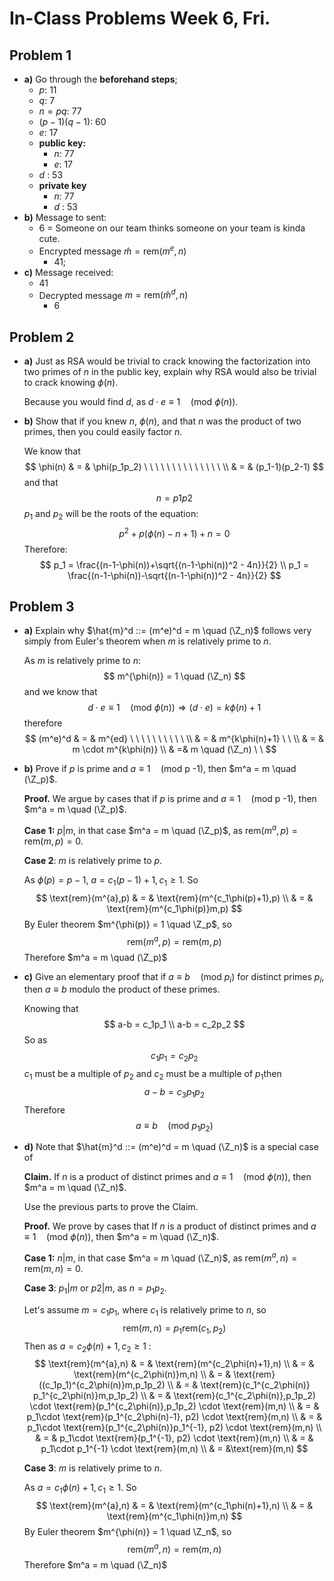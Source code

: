 # In-Class Problems Week 6, Fri.

## Problem 1

* **a)** Go through the **beforehand steps**;
  * $p$: 11
  * $q$: 7 
  * $n = pq$: 77
  * $(p-1)(q-1)$: 60
  * $e$: 17
  * **public key:**
    * $n$: 77
    * $e$: 17
  * $d$ : 53
  * **private key**
    * $n$: 77
    * $d$ : 53
* **b)** Message to sent:
  * 6 = Someone on our team thinks someone on your team is kinda cute.
  * Encrypted message $\hat{m} =\text{rem}(m^e, n)$
    * 41;
* **c)** Message received:
  * 41
  * Decrypted message $m =\text{rem}(\hat{m}^d, n)$
    * 6

## Problem 2

* **a)** Just as RSA would be trivial to crack knowing the factorization into two primes of $n$ in the public key, explain why RSA would also be trivial to crack knowing $\phi(n)$.

  Because you would find $d$, as $d \cdot e \equiv 1 \quad (\text{mod } \phi(n))$.

* **b)** Show that if you knew $n$, $\phi(n)$, and that $n$ was the product of two primes, then you could easily factor $n$.

  We know that 
  $$
  \phi(n) & = & \phi(p_1p_2) \ \ \ \ \ \ \ \ \ \ \ \ \ \ \\
  & = & (p_1-1)(p_2-1)
  $$
  and that
  $$
  n = p1p2
  $$
  $p_1$ and $p_2$ will be the roots of the equation:
  $$
  p^2 + p(\phi(n)-n+1) + n = 0
  $$
  Therefore:
  $$
  p_1 = \frac{(n-1-\phi(n))+\sqrt{(n-1-\phi(n))^2 - 4n}}{2}  \\
  p_1 = \frac{(n-1-\phi(n))-\sqrt{(n-1-\phi(n))^2 - 4n}}{2}
  $$

## Problem 3

* **a)** Explain why $\hat{m}^d ::= (m^e)^d = m \quad (\Z_n)$ follows very simply from Euler's theorem when $m$ is relatively prime to $n$.

  As $m$ is relatively prime to $n$:
  $$
  m^{\phi(n)} = 1 \quad (\Z_n)
  $$
  and we know that
  $$
  d \cdot e \equiv 1 \quad (\text{mod } \phi(n)) \Rightarrow (d \cdot e)=k\phi(n)+1
  $$
  therefore
  $$
  (m^e)^d & = & m^{ed} \ \ \ \ \ \ \ \ \ \  \\ 
   & = & m^{k\phi(n)+1}  \ \  \\
   & = & m \cdot m^{k\phi(n)} \\
   & =&  m \quad (\Z_n) \ \
  $$
  
* **b)** Prove if $p$ is prime and $a \equiv 1 \quad (\text{mod p -1})$, then $m^a = m \quad (\Z_p)$.

  **Proof.** We argue by cases that if $p$ is prime and $a \equiv 1 \quad (\text{mod p -1})$, then $m^a = m \quad (\Z_p)$.

  **Case 1:** $p|m$, in that case $m^a = m \quad (\Z_p)$, as $\text{rem}(m^a, p) = \text{rem}(m, p) = 0$.

  **Case 2**: $m$ is relatively prime to $p$. 

  As $\phi(p) = p -1$, $a = c_1(p-1)+1, c_1 \geq 1$. So
  $$
  \text{rem}(m^{a},p) & = & \text{rem}(m^{c_1\phi(p)+1},p) \\
  & = & \text{rem}(m^{c_1\phi(p)}m,p)
  $$
  By Euler theorem $m^{\phi(p)} = 1 \quad \Z_p$, so
  $$
  \text{rem}(m^{a},p) = \text{rem}(m,p)
  $$
  Therefore $m^a = m \quad (\Z_p)$

  

* **c)** Give an elementary proof that if $a \equiv b \quad (\text{mod } p_i)$ for distinct primes $p_i$, then $a \equiv b$ modulo the product of these primes.

  Knowing that 
  $$
  a-b = c_1p_1 \\
  a-b = c_2p_2
  $$
  So as
  $$
  c_1p_1=c_2p_2
  $$
  $c_1$ must be a multiple of $p_2$ and $c_2$ must be a multiple of $p_1$then
  $$
  a - b = c_3p_1p_2
  $$
   Therefore
  $$
  a \equiv b \quad (\text{mod } p_1p_2)
  $$
  

* **d)** Note that $\hat{m}^d ::= (m^e)^d = m \quad (\Z_n)$ is a special case of 

  **Claim.** If $n$ is a product of distinct primes and $a \equiv 1 \quad (\text{mod } \phi(n))$, then $m^a = m \quad (\Z_n)$.

  Use the previous parts to prove the Claim.

  **Proof.** We prove by cases that If $n$ is a product of distinct primes and $a \equiv 1 \quad (\text{mod } \phi(n))$, then $m^a = m \quad (\Z_n)$.

  **Case 1:** $n|m$, in that case $m^a = m \quad (\Z_n)$, as $\text{rem}(m^a, n) = \text{rem}(m, n) = 0$.

  **Case 3**: $p_1|m$ or $p2|m$, as $n = p_1p_2$.

  Let's assume $m = c_1p_1$, where $c_1$ is relatively prime to $n$, so
  $$
  \text{rem}(m, n) = p_1\text{rem}(c_1, p_2)
  $$
  Then as $a = c_2\phi(n)+1, c_2 \geq 1$ :
  $$
  \text{rem}(m^{a},n) & = & \text{rem}(m^{c_2\phi(n)+1},n) \\
  & = & \text{rem}(m^{c_2\phi(n)}m,n) \\
  & = & \text{rem}((c_1p_1)^{c_2\phi(n)}m,p_1p_2) \\
  & = & \text{rem}(c_1^{c_2\phi(n)} p_1^{c_2\phi(n)}m,p_1p_2) \\
  & = & \text{rem}(c_1^{c_2\phi(n)},p_1p_2) \cdot \text{rem}(p_1^{c_2\phi(n)},p_1p_2) \cdot \text{rem}(m,n) \\
  & = & p_1\cdot \text{rem}(p_1^{c_2\phi(n)-1}, p2) \cdot \text{rem}(m,n) \\
  & = & p_1\cdot \text{rem}(p_1^{c_2\phi(n)}p_1^{-1}, p2) \cdot \text{rem}(m,n) \\
  & = & p_1\cdot \text{rem}(p_1^{-1}, p2) \cdot \text{rem}(m,n) \\
  & = & p_1\cdot p_1^{-1} \cdot \text{rem}(m,n) \\
  & = &\text{rem}(m,n)
  $$
  

  **Case 3**: $m$ is relatively prime to $n$. 

  As $a = c_1\phi(n)+1, c_1 \geq 1$. So
  $$
  \text{rem}(m^{a},n) & = & \text{rem}(m^{c_1\phi(n)+1},n) \\
  & = & \text{rem}(m^{c_1\phi(n)}m,n)
  $$
  By Euler theorem $m^{\phi(n)} = 1 \quad \Z_n$, so
  $$
  \text{rem}(m^{a},n) = \text{rem}(m,n)
  $$
  Therefore $m^a = m \quad (\Z_n)$






